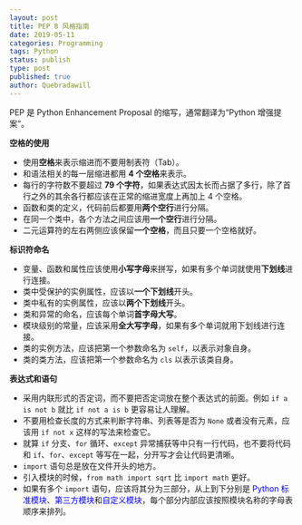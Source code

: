 ```yaml
---
layout: post
title: PEP 8 风格指南
date: 2019-05-11
categories: Programming
tags: Python
status: publish
type: post
published: true
author: Quebradawill
---
```


PEP 是 Python Enhancement Proposal 的缩写，通常翻译为“Python 增强提案”。

**空格的使用**

- 使用**空格**来表示缩进而不要用制表符（Tab）。<br>
- 和语法相关的每一层缩进都用 **4 个空格**来表示。<br>
- 每行的字符数不要超过 **79 个字符**，如果表达式因太长而占据了多行，除了首行之外的其余各行都应该在正常的缩进宽度上再加上 4 个空格。<br>
- 函数和类的定义，代码前后都要用**两个空行**进行分隔。<br>
- 在同一个类中，各个方法之间应该用**一个空行**进行分隔。<br>
- 二元运算符的左右两侧应该保留**一个空格**，而且只要一个空格就好。

**标识符命名**

- 变量、函数和属性应该使用**小写字母**来拼写，如果有多个单词就使用**下划线**进行连接。<br>
- 类中受保护的实例属性，应该以**一个下划线**开头。<br>
- 类中私有的实例属性，应该以**两个下划线**开头。<br>
- 类和异常的命名，应该每个单词**首字母大写**。<br>
- 模块级别的常量，应该采用**全大写字母**，如果有多个单词就用下划线进行连接。<br>
- 类的实例方法，应该把第一个参数命名为 `self`，以表示对象自身。<br>
- 类的类方法，应该把第一个参数命名为 `cls` 以表示该类自身。

**表达式和语句**

- 采用内联形式的否定词，而不要把否定词放在整个表达式的前面。例如 `if a is not b` 就比 `if not a is b` 更容易让人理解。<br>
- 不要用检查长度的方式来判断字符串、列表等是否为 `None` 或者没有元素，应该用 `if not x` 这样的写法来检查它。<br>
- 就算 `if` 分支、`for` 循环、`except` 异常捕获等中只有一行代码，也不要将代码和 `if`、`for`、`except` 等写在一起，分开写才会让代码更清晰。<br>
- `import` 语句总是放在文件开头的地方。<br>
- 引入模块的时候，`from math import sqrt` 比 `import math` 更好。<br>
- 如果有多个 `import` 语句，应该将其分为三部分，从上到下分别是 <font color='blue'>Python 标准模块</font>、<font color='blue'>第三方模块</font>和<font color='blue'>自定义模块</font>，每个部分内部应该按照模块名称的字母表顺序来排列。